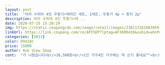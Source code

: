 ```yaml
---
layout: post 
title:  "아라 수피아 4인 우동기+레머킨 세트, 1세트, 우동기 4p + 종지 2p" 
description: 아라 수피아 4인 우동기+레 ..
date: 2020-07-25 15:20:29 
img: https://static.coupangcdn.com/image/retail/images/238117261883059-2f166637-9c0d-4a75-a8f6-d8c3be0f4419.jpg 
linkUrl: https://link.coupang.com/re/AFFSDP?lptag=AF3600438&subid=ahnPublicAsk&pageKey=1604728271&itemId=2740830601&vendorItemId=70730890757&traceid=V0-113-d3a94a5e191800f3 
categories: [1013] 
color: D9418C 
price: 15000 
author: Ask View Shop 
cont:  "가 나왔습니다<br/>16,500원<br/>1인 가구4인 가구에는 딱 쓰기 좋네요^^<br/>1️⃣ 우동기  가로 15cm  높이 8cm<br/>2020년 6월 23일<br/>2020년 6월 24일 새벽배송<br/>2️⃣ 종지  가로 8cm  높이 3cm<br/>4종류 무늬가 모두 달랐지만<br/>HAPPY 쿠팡<br/>^^<br/>✔️ 견고성<br/>✔️ 디자인<br/>✔️ 아라 수피아 4인 우동기+레머킨 세트<br/>✔️가격  우동기 4P, 종지 2P 16,500원<br/>✔️크기<br/>✔️포장<br/>❤️실제 사용 후 남기는 개인의견 듬뿍 담긴 후기❤️<br/>❤️야근하고<br/>ㅎㅎ만두국을 끓여 담아 먹었습니다<br/>가격<br/>감사하고 행복합니다<br/>감사할 일들이 넘치도록 생겨날거라 믿습니다<br/>감사합니다<br/>강추합니다<br/>같이 디피했을때가 확실히 더 있어보이기 때문에<br/>고객에게 너무나 성실하고 친절한 배송 시스템과 반품 접수도 처리까지도 겸손하고 성실하고 친절한 고객을 위한 최상의 서비스<br/>고객을 저버리지 않고 고객을 생각하는<br/>고맙습니다<br/>관용을 얻고<br/>괜찮습니다<br/>괜찮습니다<br/>괜히 뭐든 종지에 담아 면기와 함께 디피해서 먹게 되네요 ㅎㅎ<br/>굿 팡 ^^<br/>그냥<br/>그래도 꼭 필요한 그릇들이 있더라구요<br/>그래도 남아 있는것으로 감사 하며 살아가면<br/>그래서 식후가 만족스럽고,<br/>그러다보면 한봉지 더 끓이게 되잖아요?  ㅠㅠ... <br/><br/>그런 마인드가 오늘의 쿠팡을 낳았습니다<br/>그릇이 크게 많이 필요하지는 않은데<br/>기뻐하는 자를 진심으로 같이 기뻐해 줄 수 있어서<br/>깨지거나 이 나간 부분 없이 잘 받았어요❤️<br/>꼭 일식요리 집에 온거처럼<br/>꼼꼼하고 세심한 포장 덕분에<br/>내가 힘드니 상대방의 어려움도 헤아릴수 있고<br/>너무 대 만족입니다<br/>너무 예뻐요 ^^<br/>넉넉하지 않지만 나눌 수 있고<br/>다시 새롭게 독수리처럼 더 높게 비상하게 될것을 믿습니다<br/>단조롭지 않아서 좋았구요<br/>대처하고 투명하게 공개한다 했습니다<br/>던져도 안깨지겠다 싶었구요 ㅋㅋㅋ<br/>도와야 이겨낼 수 있습니다<br/>도자기류는 좀 조심스러운데<br/>도자기의 두께감도<br/>디자인도 이국적이에요 ^^<br/>디자인이 튀지 않아서 집에 있던 다른 그릇들과도<br/>따뜻한 마음을 얻고<br/>딱 맞춘듯한 상품이 있더라구요<br/>라면 한봉지를 끓여 담아도 푸짐히 담기기 때문에 시각적 포만감을 느끼며 먹을 수 있었어요.<br/><br/>망하게 하는게 아니라<br/>맞습니다<br/>맥주 한캔에 너구리 한마리 몰고 잠들면 세상행복하지요❤️<br/>먹는양을 줄여보려고 작은 소면기를 들였어요.<br/><br/>면기가 있으면 편하겠다 싶었는데<br/>모두들 힘든 이시기 입니다<br/>모양<br/>뭉치면 살고<br/>믿고 기다릴수 있습니다<br/>믿을 수 있는 쿠팡.<br/> .<br/><br/>밖에서 사먹는듯한 느낌은 덤이구 ㅎㅎ<br/>밥 반공기에 훈제연어, 아보카도, 계란 , 각종 야채사와서 두툼하게 토핑해 올려도 엄청 이쁠것 같았아요  ( 다시 말하지만 적은양을 이용해 시각적으로 푸짐하게 토핑 가능할것 같은 그릇예요, 다이어터에게 정말 딱이죠 )<br/>방역하고 또 방역하고 전원검사하고 제2차 3차 가 나오지 않게 조용히 기도하겠습니다<br/>배송완료일<br/>분위기를 내었습니다<br/>비가 촉촉하게 내리고 나면<br/>비온뒤에 땅이 더 단단해지고 굳어지듯이<br/>사랑을 얻고<br/>사이즈도 딱이고, 라면 하나를 담아도 그릇에 푸짐하게 담겨서 배불리 먹은 기분이 들어요 ㅎㅎ<br/>상처받고 힘들어 아파하는 자와 같이 아파해 줄 수 있고<br/>생각보다 예쁘고<br/>서로 돕고  이해하고 협력해야 살수 있습니다<br/>서로가 서로를 생각하고 사랑하고 위하고<br/>서로서로 마음에 손을 붙잡고 사랑하고 협력하고<br/>설거지를 조심조심 하는 스타일이 아니다보니<br/>성실하고 빠른배송<br/>세계도 새로워 집니다<br/>세계적인 팬데믹 앞에 모두 속수무책 입니다<br/>세련되고 분위기 있는 우동기에<br/>스티로폼으로 꼼꼼히 쌓여서<br/>슬퍼 우는자와 같이 눈물 흘려주고<br/>시간이 되길 간절히 간절히 기원합니다<br/>심지어 감염원인 모르는 도 있고<br/>아! 같이온 종기를<br/>아라 우동기 레머킨셋트를<br/>아이들에겐 아이들이 먹는 일반적인 양으로 예쁘게 담아주기 좋을것 같아여 ㅎㅎㅎ<br/>아직 잘 쓰고 있습니다^^<br/>안타깝게 또 다른 물류센터에 가 나왔습니다<br/>안타깝지만<br/>어디든지 코로나 예방 비무장지대라고 장담할 수 있는 곳이 없습니다<br/>어떤 상황이든<br/>어쩌면<br/>얻는것도 많습니다<br/>여러모도 만족스럽습니다 ^^<br/>옛날 어느 지도자 분이 그랬습니다<br/>완벽한 기업은 없습니다<br/>완전한 인간이 없듯이<br/>왜 이리 행복할까요<br/>외국에서는 집에서 전혀 나가지도 집에만 있었다는 그런 도 있었습니다<br/>우동 대신<br/>우동기 4개와 종지 2개의 구성으로<br/>우동기 한셋트 장만했는데<br/>우리 모두 힘냅시다<br/>우리나라 및 세계 어느곳이든 안전하다고 장담할수 없는<br/>우리나라 새로워 집니다<br/>우리를<br/>우리를 살리고 겸손하게 하고 사회를 정화시키며 새롭고 건강하고 하나되게 만드는<br/>우리에게 그런 필요한 고난 일지도 모릅니다<br/>이 그릇크기는 대중소로 따지자면 소에 속해서<br/>이 또한 지나가리라<br/>이 사회가 정화되고 건강하게 아름답게 회복되는<br/>이 사회도 새로워 집니다<br/>이 시국에는 그것밖에 방법이 없는거 같습니다<br/>이게 바로 펜데믹의 현실입니다<br/>이래서 쿠팡을<br/>이질감 없이 잘 어울려요<br/>잃는게 많겠지만<br/>잃은것을 보고 슬퍼하기 전에<br/>자꾸 식욕이 폭발.<br/> .<br/> .<br/> 한다는.<br/> .<br/> .<br/> ㅎ ㅎ<br/>저녁에 거의 라면 종류를 먹다보니<br/>저렴한 가격으로 구매해서 감사<br/>저희집은 덴비면기를 쓰는데 넓고 깊어서<br/>전자레인지, 오븐 등에서 사용가능하니 문제 없이 잘 쓰고 있습니다.<br/><br/>전자레인지를 자주 쓰다보니 혹시나 깨질까봐 걱정스러울때가 있는데<br/>정말 실속있고 아름다운 구성입니다<br/>좀 더 관용하며<br/>좀 더 낮아지고<br/>좀 더 따뜻하고<br/>좀 더 사랑하고<br/>좀 더 온유하게<br/>좀 더 진실하고<br/>좀 더 협력하고<br/>좀 더이해하고<br/>좋은 퀄리티의<br/>주문일<br/>진실과 정직과 깨끗한 마음으로 나아가면<br/>짜파게티 1개를 담으면 양이 얼마 안되보이거든요<br/>착한가격<br/>철저히 소독하는 국가안심병원도<br/>코로나 19도 이길수 있습니다<br/>코로나로 인해<br/>쿠팡<br/>쿠팡 힘내세요^^<br/>퀄리티도 좋아서<br/>크기<br/>타사에 이런게 있나요?!!!!<br/>특히 라면을 많이 끓여 먹다보니<br/>특히 음식을 담았을때<br/>파손없이 무사히 배송완료 되었습니다<br/>판단하고 정죄하고 끌어내리기 보다는<br/>패데믹이<br/>포장이 무척 꼼꼼해서 던지진 않겠지만<br/>푸른색 덕에 음식이 더 돋보여서<br/>푸른색 무늬가 다채롭게 디자인 되어 있어서<br/>한눈에 반해버렸습니다<br/>한마음이 되어 이해하고 용서하고 돕고<br/>함께 디피했을때와 아닐때도 분위기가 확달라집니다.<br/><br/>현명하게 수습하고 인정하고<br/>현실을 인정하고 서로<br/>혼자 살면서 주말에만 음식을 해먹고<br/>흩어지면 죽는다<br/>힘들고 어려운 현실<br/>힘들지만 홧팅<br/>" 
---
```

